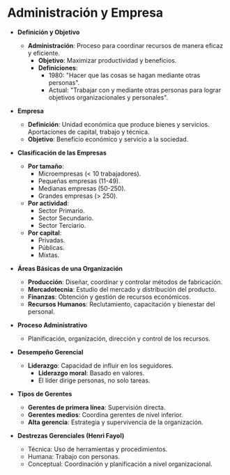 # Administración y Empresa
- **Definición y Objetivo**
    
    - **Administración**: Proceso para coordinar recursos de manera eficaz y eficiente.
        - **Objetivo**: Maximizar productividad y beneficios.
        - **Definiciones**:
            - 1980: "Hacer que las cosas se hagan mediante otras personas".
            - Actual: "Trabajar con y mediante otras personas para lograr objetivos organizacionales y personales".
- **Empresa**
    
    - **Definición**: Unidad económica que produce bienes y servicios.
    Aportaciones de capital, trabajo y técnica.
    - **Objetivo**: Beneficio económico y servicio a la sociedad.
- **Clasificación de las Empresas**
    
    - **Por tamaño**:
        - Microempresas (< 10 trabajadores).
        - Pequeñas empresas (11-49).
        - Medianas empresas (50-250).
        - Grandes empresas (> 250).
    - **Por actividad**:
        - Sector Primario.
        - Sector Secundario.
        - Sector Terciario.
    - **Por capital**:
        - Privadas.
        - Públicas.
        - Mixtas.
- **Áreas Básicas de una Organización**
    
    - **Producción**: Diseñar, coordinar y controlar métodos de fabricación.
    - **Mercadotecnia**: Estudio del mercado y distribución del producto.
    - **Finanzas**: Obtención y gestión de recursos económicos.
    - **Recursos Humanos**: Reclutamiento, capacitación y bienestar del personal.
- **Proceso Administrativo**
    
    - Planificación, organización, dirección y control de los recursos.
- **Desempeño Gerencial**
    
    - **Liderazgo**: Capacidad de influir en los seguidores.
        - **Liderazgo moral**: Basado en valores.
        - El líder dirige personas, no solo tareas.
- **Tipos de Gerentes**
    
    - **Gerentes de primera línea**: Supervisión directa.
    - **Gerentes medios**: Coordina gerentes de nivel inferior.
    - **Alta gerencia**: Estrategia y supervivencia de la organización.
- **Destrezas Gerenciales (Henri Fayol)**
    
    - Técnica: Uso de herramientas y procedimientos.
    - Humana: Trabajo con personas.
    - Conceptual: Coordinación y planificación a nivel organizacional.